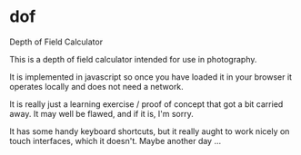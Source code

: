 # dof
Depth of Field Calculator

This is a depth of field calculator intended for use in photography.

It is implemented in javascript so once you have loaded it in your browser
it operates locally and does not need a network.

It is really just a learning exercise / proof of concept that got a bit carried away.
It may well be flawed, and if it is, I'm sorry.

It has some handy keyboard shortcuts, but it really aught to work nicely on touch
interfaces, which it doesn't. Maybe another day ...

